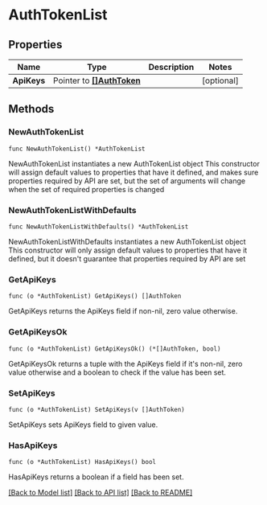 # AuthTokenList

## Properties

Name | Type | Description | Notes
------------ | ------------- | ------------- | -------------
**ApiKeys** | Pointer to [**[]AuthToken**](AuthToken.md) |  | [optional] 

## Methods

### NewAuthTokenList

`func NewAuthTokenList() *AuthTokenList`

NewAuthTokenList instantiates a new AuthTokenList object
This constructor will assign default values to properties that have it defined,
and makes sure properties required by API are set, but the set of arguments
will change when the set of required properties is changed

### NewAuthTokenListWithDefaults

`func NewAuthTokenListWithDefaults() *AuthTokenList`

NewAuthTokenListWithDefaults instantiates a new AuthTokenList object
This constructor will only assign default values to properties that have it defined,
but it doesn't guarantee that properties required by API are set

### GetApiKeys

`func (o *AuthTokenList) GetApiKeys() []AuthToken`

GetApiKeys returns the ApiKeys field if non-nil, zero value otherwise.

### GetApiKeysOk

`func (o *AuthTokenList) GetApiKeysOk() (*[]AuthToken, bool)`

GetApiKeysOk returns a tuple with the ApiKeys field if it's non-nil, zero value otherwise
and a boolean to check if the value has been set.

### SetApiKeys

`func (o *AuthTokenList) SetApiKeys(v []AuthToken)`

SetApiKeys sets ApiKeys field to given value.

### HasApiKeys

`func (o *AuthTokenList) HasApiKeys() bool`

HasApiKeys returns a boolean if a field has been set.


[[Back to Model list]](../README.md#documentation-for-models) [[Back to API list]](../README.md#documentation-for-api-endpoints) [[Back to README]](../README.md)


